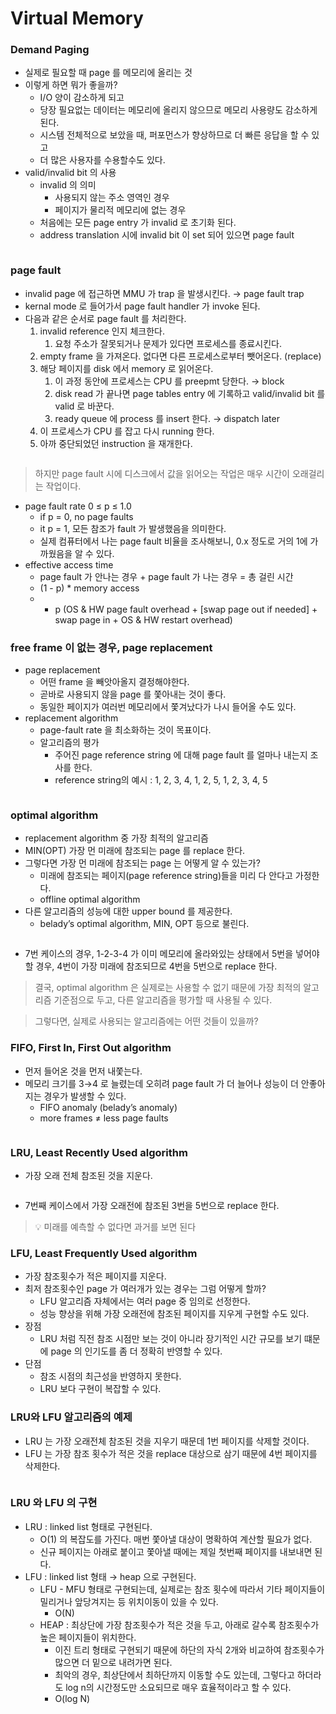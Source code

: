 # Virtual Memory

### Demand Paging

* 실제로 필요할 때 page 를 메모리에 올리는 것
* 이렇게 하면 뭐가 좋을까?
  * I/O 양이 감소하게 되고
  * 당장 필요없는 데이터는 메모리에 올리지 않으므로 메모리 사용량도 감소하게 된다.
  * 시스템 전체적으로 보았을 때, 퍼포먼스가 향상하므로 더 빠른 응답을 할 수 있고
  * 더 많은 사용자를 수용할수도 있다.
* valid/invalid bit 의 사용
  * invalid 의 의미
    * 사용되지 않는 주소 영역인 경우
    * 페이지가 물리적 메모리에 없는 경우
  * 처음에는 모든 page entry 가 invalid 로 초기화 된다.
  * address translation 시에 invalid bit 이 set 되어 있으면 page fault

<figure><img src="../../.gitbook/assets/image (27) (2) (1).png" alt=""><figcaption></figcaption></figure>

### page fault

* invalid page 에 접근하면 MMU 가 trap 을 발생시킨다. → page fault trap
* kernal mode 로 들어가서 page fault handler 가 invoke 된다.
* 다음과 같은 순서로 page fault 를 처리한다.
  1. invalid reference 인지 체크한다.
     1. 요청 주소가 잘못되거나 문제가 있다면 프로세스를 종료시킨다.
  2. empty frame 을 가져온다. 없다면 다른 프로세스로부터 뺏어온다. (replace)
  3. 해당 페이지를 disk 에서 memory 로 읽어온다.
     1. 이 과정 동안에 프로세스는 CPU 를 preepmt 당한다. → block
     2. disk read 가 끝나면 page tables entry 에 기록하고 valid/invalid bit 를 valid 로 바꾼다.
     3. ready queue 에 process 를 insert 한다. → dispatch later
  4. 이 프로세스가 CPU 를 잡고 다시 running 한다.
  5. 아까 중단되었던 instruction 을 재개한다.

<figure><img src="../../.gitbook/assets/image (3) (1) (1) (2).png" alt=""><figcaption></figcaption></figure>

> 하지만 page fault 시에 디스크에서 값을 읽어오는 작업은 매우 시간이 오래걸리는 작업이다.

* page fault rate 0 ≤ p ≤ 1.0
  * if p = 0, no page faults
  * it p = 1, 모든 참조가 fault 가 발생했음을 의미한다.
  * 실제 컴퓨터에서 나는 page fault 비율을 조사해보니, 0.x 정도로 거의 1에 가까웠음을 알 수 있다.
* effective access time
  * page fault 가 안나는 경우 + page fault 가 나는 경우 = 총 걸린 시간
  * (1 - p) \* memory access
  *
    * p (OS & HW page fault overhead + \[swap page out if needed] + swap page in + OS & HW restart overhead)

### free frame 이 없는 경우, page replacement

* page replacement
  * 어떤 frame 을 빼앗아올지 결정해야한다.
  * 곧바로 사용되지 않을 page 를 쫓아내는 것이 좋다.
  * 동일한 페이지가 여러번 메모리에서 쫓겨났다가 나시 들어올 수도 있다.
* replacement algorithm
  * page-fault rate 을 최소화하는 것이 목표이다.
  * 알고리즘의 평가
    * 주어진 page reference string 에 대해 page fault 를 얼마나 내는지 조사를 한다.
    * reference string의 예시 : 1, 2, 3, 4, 1, 2, 5, 1, 2, 3, 4, 5

<figure><img src="../../.gitbook/assets/image (5) (5).png" alt=""><figcaption></figcaption></figure>

### optimal algorithm

* replacement algorithm 중 가장 최적의 알고리즘
* MIN(OPT) 가장 먼 미래에 참조되는 page 를 replace 한다.
* 그렇다면 가장 먼 미래에 참조되는 page 는 어떻게 알 수 있는가?
  * 미래에 참조되는 페이지(page reference string)들을 미리 다 안다고 가정한다.
  * offline optimal algorithm
* 다른 알고리즘의 성능에 대한 upper bound 를 제공한다.
  * belady’s optimal algorithm, MIN, OPT 등으로 불린다.

<figure><img src="../../.gitbook/assets/image (16) (2).png" alt=""><figcaption></figcaption></figure>

* 7번 케이스의 경우, 1-2-3-4 가 이미 메모리에 올라와있는 상태에서 5번을 넣어야 할 경우, 4번이 가장 미래에 참조되므로 4번을 5번으로 replace 한다.

> 결국, optimal algorithm 은 실제로는 사용할 수 없기 때문에 가장 최적의 알고리즘 기준점으로 두고, 다른 알고리즘을 평가할 때 사용될 수 있다.

> 그렇다면, 실제로 사용되는 알고리즘에는 어떤 것들이 있을까?

### FIFO, First In, First Out algorithm

* 먼저 들어온 것을 먼저 내쫓는다.
* 메모리 크기를 3→4 로 늘렸는데 오히려 page fault 가 더 늘어나 성능이 더 안좋아지는 경우가 발생할 수 있다.
  * FIFO anomaly (belady’s anomaly)
  * more frames ≠ less page faults

<figure><img src="../../.gitbook/assets/image (19) (1) (2).png" alt=""><figcaption></figcaption></figure>

### LRU, Least Recently Used algorithm

* 가장 오래 전체 참조된 것을 지운다.

<figure><img src="../../.gitbook/assets/image (8) (5).png" alt=""><figcaption></figcaption></figure>

* 7번째 케이스에서 가장 오래전에 참조된 3번을 5번으로 replace 한다.

> 💡 미래를 예측할 수 없다면 과거를 보면 된다

### LFU, Least Frequently Used algorithm

* 가장 참조횟수가 적은 페이지를 지운다.
* 최저 참조횟수인 page 가 여러개가 있는 경우는 그럼 어떻게 할까?
  * LFU 알고리즘 자체에서는 여러 page 중 임의로 선정한다.
  * 성능 향상을 위해 가장 오래전에 참조된 페이지를 지우게 구현할 수도 있다.
* 장점
  * LRU 처럼 직전 참조 시점만 보는 것이 아니라 장기적인 시간 규모를 보기 떄문에 page 의 인기도를 좀 더 정확히 반영할 수 있다.
* 단점
  * 참조 시점의 최근성을 반영하지 못한다.
  * LRU 보다 구현이 복잡할 수 있다.

### LRU와 LFU 알고리즘의 예제

* LRU 는 가장 오래전체 참조된 것을 지우기 때문데 1번 페이지를 삭제할 것이다.
* LFU 는 가장 참조 횟수가 적은 것을 replace 대상으로 삼기 때문에 4번 페이지를 삭제한다.

<figure><img src="../../.gitbook/assets/image (2) (2).png" alt=""><figcaption></figcaption></figure>

### LRU 와 LFU 의 구현

* LRU : linked list 형태로 구현된다.
  * O(1) 의 복잡도를 가진다. 매번 쫓아낼 대상이 명확하여 계산할 필요가 없다.
  * 신규 페이지는 아래로 붙이고 쫓아낼 때에는 제일 첫번째 페이지를 내보내면 된다.
* LFU : linked list 형태 → heap 으로 구현된다.
  * LFU - MFU 형태로 구현되는데, 실제로는 참조 횟수에 따라서 기타 페이지들이 밀리거나 앞당겨지는 등 위치이동이 있을 수 있다.
    * O(N)
  * HEAP : 최상단에 가장 참조횟수가 적은 것을 두고, 아래로 갈수록 참조횟수가 높은 페이지들이 위치한다.
    * 이진 트리 형태로 구현되기 때문에 하단의 자식 2개와 비교하여 참조횟수가 많으면 더 밑으로 내려가면 된다.
    * 최악의 경우, 최상단에서 최하단까지 이동할 수도 있는데, 그렇다고 하더라도 log n의 시간정도만 소요되므로 매우 효율적이라고 할 수 있다.
    * O(log N)

<figure><img src="../../.gitbook/assets/image (30) (1).png" alt=""><figcaption></figcaption></figure>

<figure><img src="../../.gitbook/assets/image (15) (3) (1).png" alt=""><figcaption></figcaption></figure>

